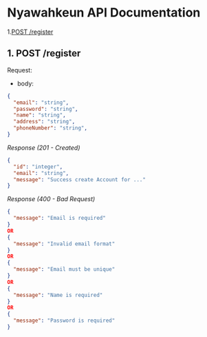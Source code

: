 # Nyawahkeun API Documentation

1.[POST /register](#1-post-register)

## 1. POST /register

Request:

- body:

```json
{
  "email": "string",
  "password": "string",
  "name": "string",
  "address": "string",
  "phoneNumber": "string",
}
```

_Response (201 - Created)_

```json
{
  "id": "integer",
  "email": "string",
  "message": "Success create Account for ..."
}
```

_Response (400 - Bad Request)_

```json
{
  "message": "Email is required"
}
OR
{
  "message": "Invalid email format"
}
OR
{
  "message": "Email must be unique"
}
OR
{
  "message": "Name is required"
}
OR
{
  "message": "Password is required"
}
```
&nbsp;